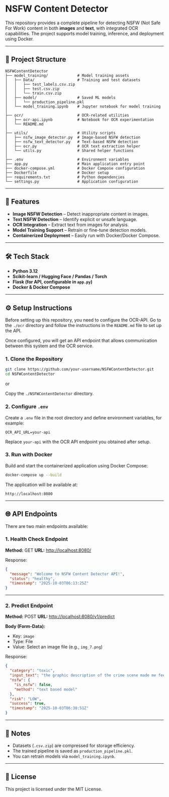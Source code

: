 # NSFW Content Detector

This repository provides a complete pipeline for detecting NSFW (Not Safe For Work) content in both **images** and **text**, with integrated OCR capabilities. The project supports model training, inference, and deployment using Docker.

---

## 📂 Project Structure

```
NSFWContentDetector
├── model_training/             # Model training assets
│   ├── Data/                   # Training and test datasets
│   │   ├── test_labels.csv.zip
│   │   ├── test.csv.zip
│   │   └── train.csv.zip
│   ├── model/                  # Saved ML models
│   │   └── production_pipeline.pkl
│   └── model_training.ipynb    # Jupyter notebook for model training
│
├── ocr/                        # OCR-related utilities
│   ├── ocr-api.ipynb           # Notebook for OCR experimentation
│   └── README.md
│
├── utils/                      # Utility scripts
│   ├── nsfw_image_detector.py  # Image-based NSFW detection
│   ├── nsfw_text_detector.py   # Text-based NSFW detection
│   ├── ocr.py                  # OCR text extraction helper
│   └── utils.py                # Shared helper functions
│
├── .env                        # Environment variables
├── app.py                      # Main application entry point
├── docker-compose.yml          # Docker Compose configuration
├── Dockerfile                  # Docker setup
├── requirements.txt            # Python dependencies
└── settings.py                 # Application configuration
```

---

## 🚀 Features

* **Image NSFW Detection** – Detect inappropriate content in images.
* **Text NSFW Detection** – Identify explicit or unsafe language.
* **OCR Integration** – Extract text from images for analysis.
* **Model Training Support** – Retrain or fine-tune detection models.
* **Containerized Deployment** – Easily run with Docker/Docker Compose.

---
## 🛠 Tech Stack

* **Python 3.12**
* **Scikit-learn / Hugging Face / Pandas / Torch**
* **Flask (for API, configurable in `app.py`)**
* **Docker & Docker Compose**

---

## ⚙️ Setup Instructions

Before setting up this repository, you need to configure the OCR-API.
Go to the `./ocr` directory and follow the instructions in the `README.md` file to set up the API.

Once configured, you will get an API endpoint that allows communication between this system and the OCR service.

### 1. Clone the Repository

```bash
git clone https://github.com/your-username/NSFWContentDetector.git
cd NSFWContentDetector
```

or

Copy the `./NSFWContentDetector` directory.

### 2. Configure `.env`

Create a `.env` file in the root directory and define environment variables, for example:

```
OCR_API_URL=your-api
```

Replace `your-api` with the OCR API endpoint you obtained after setup.

### 3. Run with Docker

Build and start the containerized application using Docker Compose:

```bash
docker-compose up --build
```

The application will be available at:

```
http://localhost:8080
```

---

## 🌐 API Endpoints

There are two main endpoints available:

### 1. Health Check Endpoint

**Method:** GET
**URL:** [http://localhost:8080/](http://localhost:8080/)

Response:

```json
{
  "message": "Welcome to NSFW Content Detector API!",
  "status": "healthy",
  "timestamp": "2025-10-03T06:13:25Z"
}
```

---

### 2. Predict Endpoint

**Method:** POST
**URL:** [http://localhost:8080/v1/predict](http://localhost:8080/v1/predict)

**Body (Form-Data):**

* Key: `image`
* Type: File
* Value: Select an image file (e.g., `img_7.png`)

Response:

```json
{
  "category": "toxic",
  "input_text": "the graphic description of the crime scene made me feel sick.",
  "nsfw": {
    "is_nsfw": false,
    "method": "text based model"
  },
  "risk": "LOW",
  "success": true,
  "timestamp": "2025-10-03T06:30:51Z"
}
```

---

## 📌 Notes

* Datasets (`.csv.zip`) are compressed for storage efficiency.
* The trained pipeline is saved as `production_pipeline.pkl`.
* You can retrain models via `model_training.ipynb`.

---

## 📜 License

This project is licensed under the MIT License.

